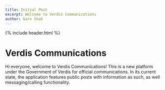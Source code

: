 ```yaml
---
title: Initial Post
excerpt: Welcome to Verdis Communications
author: Garv Shah
---
```

{% include header.html %}

# Verdis Communications
Hi everyone, welcome to Verdis Communications! This is a new platform under the Government of Verdis for official communications. 
In its current state, the application features public posts with information as such, as well messaging/calling functionality.
